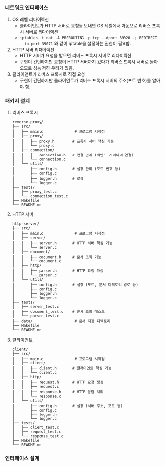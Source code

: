 ### 네트워크 인터페이스

1. OS 레벨 리다이렉션
   - 클라이언트가 HTTP 서버로 요청을 보내면 OS 레벨에서 자동으로 리버스 프록시 서버로 리다이렉션
   - `iptables -t nat -A PREROUTING -p tcp --dport 39020 -j REDIRECT --to-port 39071` 와 같이 iptable을 설정하는 권한이 필요함.
2. HTTP 서버 리다이렉션
   - HTTP 서버가 요청을 받으면 리버스 프록시 서버로 리다이렉션
   - 구현이 간단하지만 요청이 HTTP 서버까지 갔다가 리버스 프록시 서버로 돌아오므로 성능 저하 우려가 있음.
3. 클라이언트가 리버스 프록시로 직접 요청
   - 구현이 간단하지만 클라이언트가 리버스 프록시 서버의 주소(포트 번호)를 알아야 함.

### 패키지 설계

1. 리버스 프록시

   ```
   reverse-proxy/
   ├── src/
   │   ├── main.c              # 프로그램 시작점
   │   ├── proxy/
   │   │   ├── proxy.h        # 프록시 서버 핵심 기능
   │   │   └── proxy.c
   │   ├── connection/
   │   │   ├── connection.h   # 연결 관리 (백엔드 서버와의 연결)
   │   │   └── connection.c
   │   └── utils/
   │       ├── config.h       # 설정 관리 (포트 번호 등)
   │       ├── config.c
   │       ├── logger.h       # 로깅
   │       └── logger.c
   ├── tests/
   │   ├── proxy_test.c
   │   └── connection_test.c
   ├── Makefile
   └── README.md
   ```

2. HTTP 서버

   ```
   http-server/
   ├── src/
   │   ├── main.c              # 프로그램 시작점
   │   ├── server/
   │   │   ├── server.h       # HTTP 서버 핵심 기능
   │   │   └── server.c
   │   ├── document/
   │   │   ├── document.h     # 문서 조회 기능
   │   │   └── document.c
   │   ├── http/
   │   │   ├── parser.h       # HTTP 요청 파싱
   │   │   └── parser.c
   │   └── utils/
   │       ├── config.h       # 설정 (포트, 문서 디렉토리 경로 등)
   │       ├── config.c
   │       ├── logger.h
   │       └── logger.c
   ├── tests/
   │   ├── server_test.c
   │   ├── document_test.c    # 문서 조회 테스트
   │   └── parser_test.c
   ├── data/                   # 문서 저장 디렉토리
   ├── Makefile
   └── README.md
   ```

3. 클라이언트

   ```
   client/
   ├── src/
   │   ├── main.c              # 프로그램 시작점
   │   ├── client/
   │   │   ├── client.h       # 클라이언트 핵심 기능
   │   │   └── client.c
   │   ├── http/
   │   │   ├── request.h      # HTTP 요청 생성
   │   │   ├── request.c
   │   │   ├── response.h     # HTTP 응답 처리
   │   │   └── response.c
   │   └── utils/
   │       ├── config.h       # 설정 (서버 주소, 포트 등)
   │       ├── config.c
   │       ├── logger.h
   │       └── logger.c
   ├── tests/
   │   ├── client_test.c
   │   ├── request_test.c
   │   └── response_test.c
   ├── Makefile
   └── README.md
   ```

### 인터페이스 설계
